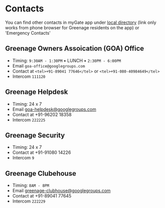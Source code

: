 # Contacts

You can find other contacts in myGate app under [local directory](https://mygate.com/dl/Infocentre) (link only works from phone browser for Greenage residents on the app) or 'Emergency Contacts'

## Greenage Owners Assoication (GOA) Office

- Timing: `9:30AM - 1:30PM` • LUNCH • `2:30PM - 6:00PM`
- Email `goa-office@googlegroups.com`
- Contact at `<tel>+91-89041 77646</tel>` or `<tel>+91-080-40984649</tel>`
- Intercom `111120`

## Greenage Helpdesk

- Timing: 24 x 7
- Email goa-helpdesk@googlegroups.com
- Contact at <tel>+91-96202 18358</tel>
- Intercom `222225`

## Greenage Security

- Timing: 24 x 7
- Contact at <tel>+91-91080 14226</tel>
- Intercom `9`

## Greenage Clubehouse

- Timing: `8AM - 8PM`
- Email greenage-clubhouse@googlegroups.com
- Contact at <tel>+91-89041 77645</tel>
- Intercom `222229`
